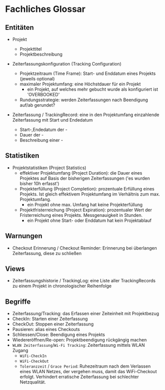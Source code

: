Fachliches Glossar
==================

Entitäten
----------

* Projekt
    * Projekttitel
    * Projektbeschreibung
    
* Zeiterfassungskonfiguration (Tracking Configuration)
    * Projektzeitraum (Time Frame): Start- und Enddatum eines Projekts (jeweils optional)
    * maximaler Projektumfang: eine Höchstdauer für ein Projekt
        * ein Projekt, auf welches mehr gebucht wurde als konfiguriert ist 'OVERBOOKED'
    * Rundungsstrategie: werden Zeiterfassungen nach Beendigung auf/ab gerundet?
    
* Zeiterfassung / TrackingRecord: eine in den Projektumfang einzahlende Zeiterfassung mit Start und Endedatum
    * Start-,Endedatum der -
    * Dauer der -
    * Beschreibung einer -

Statistiken
-----------

* Projektstatistiken (Project Statistics)
    * effektiver Projektumfang (Project Duration): die Dauer eines Projektes auf Basis der bisherigen Zeiterfassungen ('es wurden bisher 10h erfasst')
    * Projekterfüllung (Project Completion): prozentuale Erfüllung eines Projekts. Ist gleich effektivem Projektumfang im Verhältnis zum max. Projektumfang.
        * ein Projekt ohne max. Umfang hat keine Projekterfüllung
    * Projektfristerreichung (Project Expiration): prozentualer Wert der Fristerreichung eines Projekts. Messgenauigkeit in Stunden.
        * ein Projekt ohne Start- oder Enddatum hat kein Projektablauf
    
Warnungen
---------

* Checkout Erinnerung / Checkout Reminder: Erinnerung bei überlangen Zeiterfassung, diese zu schließen

Views
-----

* Zeiterfassungshistorie / TrackingLog: eine Liste aller TrackingRecords zu einem Projekt in chronologischer Reihenfolge

Begriffe
------

* Zeiterfassung/Tracking: das Erfassen einer Zeiteinheit mit Projektbezug
* CheckIn: Starten einer Zeiterfassung
* CheckOut: Stoppen einer Zeiterfassung
* Pausieren: alias eines Checkouts
* Schliessen/Close: Beendigung eines Projekts
* Wiedereröffnen/Re-open: Projektbeendigung rückgängig machen
* `WLAN Zeiterfassung`/`Wi-Fi Tracking`: Zeiterfassung mittels WLAN Zugang
    * `WiFi-CheckIn`
    * `WiFi-CheckOut`
    * `Toleranzzeit` / `Grace Period`: Ruhezeitraum nach dem Verlassen eines WLAN Netzes, der vergehen muss, damit das WiFi-Checkout erfolgt. Verhindert erratische Zeiterfassung bei schlechter Netzqualität.
